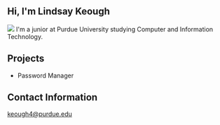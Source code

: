 ## Hi, I'm Lindsay Keough 
<a href="https://www.linkedin.com/in/lindsay-keough/"><img src="https://img.shields.io/badge/-LinkedIn-0072b1?&style=for-the-badge&logo=linkedin&logoColor=white" /></a>
I'm a junior at Purdue University studying Computer and Information Technology.

## Projects
- Password Manager

## Contact Information
keough4@purdue.edu

